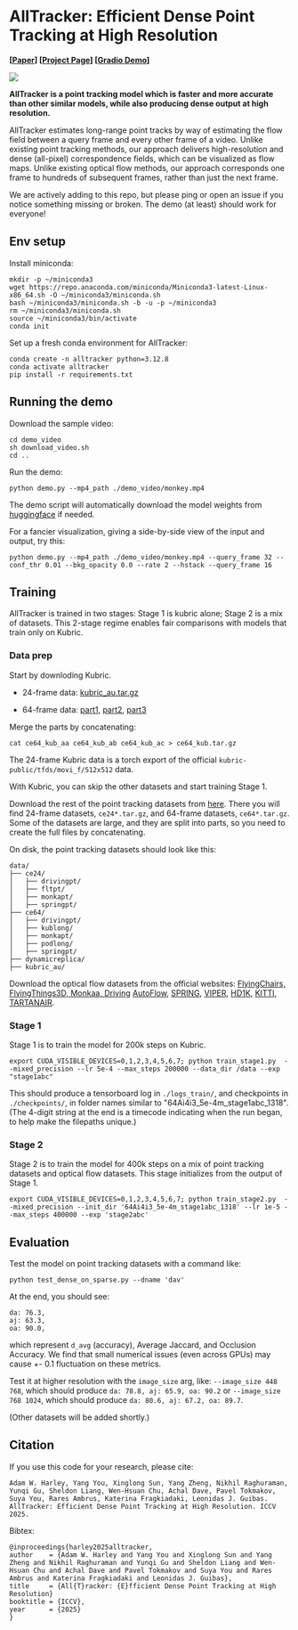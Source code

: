 # AllTracker: Efficient Dense Point Tracking at High Resolution

**[[Paper](https://arxiv.org/abs/2506.07310)] [[Project Page](https://alltracker.github.io/)] [[Gradio Demo](https://huggingface.co/spaces/aharley/alltracker)]**

<img src='https://alltracker.github.io/images/monkey.jpg'>

**AllTracker is a point tracking model which is faster and more accurate than other similar models, while also producing dense output at high resolution.**

AllTracker estimates long-range point tracks by way of estimating the flow field between a query frame and every other frame of a video. Unlike existing point tracking methods, our approach delivers high-resolution and dense (all-pixel) correspondence fields, which can be visualized as flow maps. Unlike existing optical flow methods, our approach corresponds one frame to hundreds of subsequent frames, rather than just the next frame.

We are actively adding to this repo, but please ping or open an issue if you notice something missing or broken. The demo (at least) should work for everyone!


## Env setup

Install miniconda:
```
mkdir -p ~/miniconda3
wget https://repo.anaconda.com/miniconda/Miniconda3-latest-Linux-x86_64.sh -O ~/miniconda3/miniconda.sh
bash ~/miniconda3/miniconda.sh -b -u -p ~/miniconda3
rm ~/miniconda3/miniconda.sh
source ~/miniconda3/bin/activate
conda init
```

Set up a fresh conda environment for AllTracker:

```
conda create -n alltracker python=3.12.8
conda activate alltracker
pip install -r requirements.txt
```

## Running the demo

Download the sample video:
```
cd demo_video
sh download_video.sh
cd ..
```

Run the demo:
```
python demo.py --mp4_path ./demo_video/monkey.mp4
```
The demo script will automatically download the model weights from [huggingface](https://huggingface.co/aharley/alltracker/tree/main) if needed.

For a fancier visualization, giving a side-by-side view of the input and output, try this:
```
python demo.py --mp4_path ./demo_video/monkey.mp4 --query_frame 32 --conf_thr 0.01 --bkg_opacity 0.0 --rate 2 --hstack --query_frame 16
```




## Training

AllTracker is trained in two stages: Stage 1 is kubric alone; Stage 2 is a mix of datasets. This 2-stage regime enables fair comparisons with models that train only on Kubric. 

### Data prep

Start by downloding Kubric. 

- 24-frame data: [kubric_au.tar.gz](https://huggingface.co/datasets/aharley/alltracker_data/resolve/main/kubric_au.tar.gz?download=true)

- 64-frame data: [part1](https://huggingface.co/datasets/aharley/alltracker_data/resolve/main/ce64_kub_aa?download=true), [part2](https://huggingface.co/datasets/aharley/alltracker_data/resolve/main/ce64_kub_ab?download=true), [part3](https://huggingface.co/datasets/aharley/alltracker_data/resolve/main/ce64_kub_ac?download=true)

Merge the parts by concatenating:
```
cat ce64_kub_aa ce64_kub_ab ce64_kub_ac > ce64_kub.tar.gz
```

The 24-frame Kubric data is a torch export of the official `kubric-public/tfds/movi_f/512x512` data.

With Kubric, you can skip the other datasets and start training Stage 1.

Download the rest of the point tracking datasets from [here](https://huggingface.co/datasets/aharley/alltracker_data/tree/main). There you will find 24-frame datasets, `ce24*.tar.gz`, and 64-frame datasets, `ce64*.tar.gz`. Some of the datasets are large, and they are split into parts, so you need to create the full files by concatenating. 

On disk, the point tracking datasets should look like this:
```
data/
├── ce24/
│   ├── drivingpt/
│   ├── fltpt/
│   ├── monkapt/
│   ├── springpt/
├── ce64/
│   ├── drivingpt/
│   ├── kublong/
│   ├── monkapt/
│   ├── podlong/
│   ├── springpt/
├── dynamicreplica/
├── kubric_au/
```

Download the optical flow datasets from the official websites: [FlyingChairs, FlyingThings3D, Monkaa, Driving](https://lmb.informatik.uni-freiburg.de/resources/datasets) [AutoFlow](https://autoflow-google.github.io/), [SPRING](https://spring-benchmark.org/), [VIPER](https://playing-for-benchmarks.org/download/), [HD1K](http://hci-benchmark.iwr.uni-heidelberg.de/), [KITTI](https://www.cvlibs.net/datasets/kitti/eval_scene_flow.php?benchmark=flow), [TARTANAIR](https://theairlab.org/tartanair-dataset/). 


### Stage 1

Stage 1 is to train the model for 200k steps on Kubric. 

```
export CUDA_VISIBLE_DEVICES=0,1,2,3,4,5,6,7; python train_stage1.py  --mixed_precision --lr 5e-4 --max_steps 200000 --data_dir /data --exp "stage1abc" 
```

This should produce a tensorboard log in `./logs_train/`, and checkpoints in `./checkpoints/`, in folder names similar to "64Ai4i3_5e-4m_stage1abc_1318". (The 4-digit string at the end is a timecode indicating when the run began, to help make the filepaths unique.)

### Stage 2

Stage 2 is to train the model for 400k steps on a mix of point tracking datasets and optical flow datasets. This stage initializes from the output of Stage 1.

```
export CUDA_VISIBLE_DEVICES=0,1,2,3,4,5,6,7; python train_stage2.py  --mixed_precision --init_dir '64Ai4i3_5e-4m_stage1abc_1318' --lr 1e-5 --max_steps 400000 --exp 'stage2abc'
```

## Evaluation

Test the model on point tracking datasets with a command like:

```
python test_dense_on_sparse.py --dname 'dav'
```

At the end, you should see:
```
da: 76.3,
aj: 63.3,
oa: 90.0,
```
which represent `d_avg` (accuracy), Average Jaccard, and Occlusion Accuracy. We find that small numerical issues (even across GPUs) may cause +- 0.1 fluctuation on these metrics.

Test it at higher resolution with the `image_size` arg, like: `--image_size 448 768`, which should produce `da: 78.8, aj: 65.9, oa: 90.2` or `--image_size 768 1024`, which should produce `da: 80.6, aj: 67.2, oa: 89.7`. 

(Other datasets will be added shortly.)


## Citation

If you use this code for your research, please cite:

```
Adam W. Harley, Yang You, Xinglong Sun, Yang Zheng, Nikhil Raghuraman, Yunqi Gu, Sheldon Liang, Wen-Hsuan Chu, Achal Dave, Pavel Tokmakov, Suya You, Rares Ambrus, Katerina Fragkiadaki, Leonidas J. Guibas. AllTracker: Efficient Dense Point Tracking at High Resolution. ICCV 2025.
```

Bibtex:
```
@inproceedings{harley2025alltracker,
author    = {Adam W. Harley and Yang You and Xinglong Sun and Yang Zheng and Nikhil Raghuraman and Yunqi Gu and Sheldon Liang and Wen-Hsuan Chu and Achal Dave and Pavel Tokmakov and Suya You and Rares Ambrus and Katerina Fragkiadaki and Leonidas J. Guibas},
title     = {All{T}racker: {E}fficient Dense Point Tracking at High Resolution}
booktitle = {ICCV},
year      = {2025}
}
```
